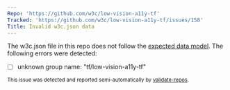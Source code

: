 ```yaml
---
Repo: 'https://github.com/w3c/low-vision-a11y-tf'
Tracked: 'https://github.com/w3c/low-vision-a11y-tf/issues/158'
Title: Invalid w3c.json data
---
```


The w3c.json file in this repo does not follow the [expected data model](https://w3c.github.io/w3c.json.html). The following errors were detected:
* [ ] unknown group name: "tf/low-vision-a11y-tf"

<sub>This issue was detected and reported semi-automatically by [validate-repos](https://github.com/w3c/validate-repos/).</sub>
